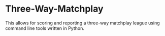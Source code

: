 # Three-Way-Matchplay
This allows for scoring and reporting a three-way matchplay league using command line tools written in Python.
